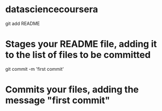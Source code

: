 datasciencecoursera
===================
git add README
# Stages your README file, adding it to the list of files to be committed
git commit -m 'first commit'
# Commits your files, adding the message "first commit"
